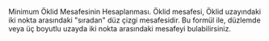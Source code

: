 Minimum Öklid Mesafesinin Hesaplanması.
Öklid mesafesi, Öklid uzayındaki iki nokta arasındaki "sıradan" düz çizgi mesafesidir.
Bu formül ile, düzlemde veya üç boyutlu uzayda iki nokta arasındaki mesafeyi bulabilirsiniz.
